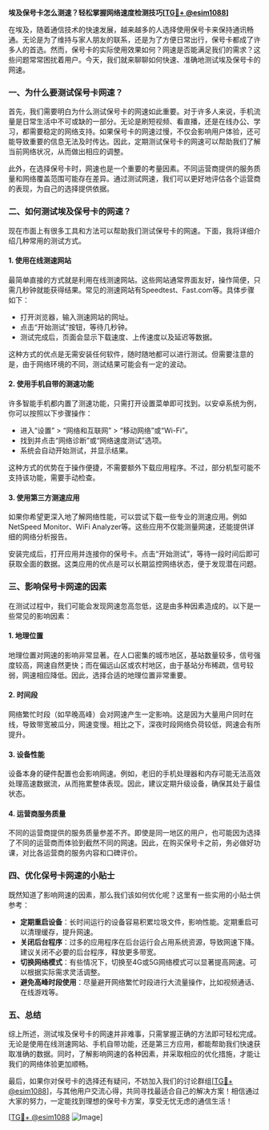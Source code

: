 **埃及保号卡怎么测速？轻松掌握网络速度检测技巧[[TG💪+ @esim1088](https://t.me/s/esim1088)]**

在埃及，随着通信技术的快速发展，越来越多的人选择使用保号卡来保持通讯畅通。无论是为了维持与家人朋友的联系，还是为了方便日常出行，保号卡都成了许多人的首选。然而，保号卡的实际使用效果如何？网速是否能满足我们的需求？这些问题常常困扰着用户。今天，我们就来聊聊如何快速、准确地测试埃及保号卡的网速。

### 一、为什么要测试保号卡网速？

首先，我们需要明白为什么测试保号卡的网速如此重要。对于许多人来说，手机流量是日常生活中不可或缺的一部分。无论是刷短视频、看直播，还是在线办公、学习，都需要稳定的网络支持。如果保号卡的网速过慢，不仅会影响用户体验，还可能导致重要的信息无法及时传达。因此，定期测试保号卡的网速可以帮助我们了解当前网络状况，从而做出相应的调整。

此外，在选择保号卡时，网速也是一个重要的考量因素。不同运营商提供的服务质量和网络覆盖范围可能存在差异。通过测试网速，我们可以更好地评估各个运营商的表现，为自己的选择提供依据。

### 二、如何测试埃及保号卡的网速？

现在市面上有很多工具和方法可以帮助我们测试保号卡的网速。下面，我将详细介绍几种常用的测试方式。

#### 1. 使用在线测速网站

最简单直接的方式就是利用在线测速网站。这些网站通常界面友好，操作简便，只需几秒钟就能获得结果。常见的测速网站有Speedtest、Fast.com等。具体步骤如下：

- 打开浏览器，输入测速网站的网址。
- 点击“开始测试”按钮，等待几秒钟。
- 测试完成后，页面会显示下载速度、上传速度以及延迟等数据。

这种方式的优点是无需安装任何软件，随时随地都可以进行测试。但需要注意的是，由于网络环境的不同，测试结果可能会有一定的波动。

#### 2. 使用手机自带的测速功能

许多智能手机都内置了测速功能，只需打开设置菜单即可找到。以安卓系统为例，你可以按照以下步骤操作：

- 进入“设置” > “网络和互联网” > “移动网络”或“Wi-Fi”。
- 找到并点击“网络诊断”或“网络速度测试”选项。
- 系统会自动开始测试，并显示结果。

这种方式的优势在于操作便捷，不需要额外下载应用程序。不过，部分机型可能不支持该功能，需要手动检查。

#### 3. 使用第三方测速应用

如果你希望更深入地了解网络性能，可以尝试下载一些专业的测速应用。例如NetSpeed Monitor、WiFi Analyzer等。这些应用不仅能测量网速，还能提供详细的网络分析报告。

安装完成后，打开应用并连接你的保号卡。点击“开始测试”，等待一段时间后即可获取全面的数据。这类应用的优点是可以长期监控网络状态，便于发现潜在问题。

### 三、影响保号卡网速的因素

在测试过程中，我们可能会发现网速忽高忽低，这是由多种因素造成的。以下是一些常见的影响因素：

#### 1. 地理位置

地理位置对网速的影响非常显著。在人口密集的城市地区，基站数量较多，信号强度较高，网速自然更快；而在偏远山区或农村地区，由于基站分布稀疏，信号较弱，网速相应降低。因此，选择合适的地理位置非常重要。

#### 2. 时间段

网络繁忙时段（如早晚高峰）会对网速产生一定影响。这是因为大量用户同时在线，导致带宽被瓜分，网速变慢。相比之下，深夜时段网络负荷较低，网速会有所提升。

#### 3. 设备性能

设备本身的硬件配置也会影响网速。例如，老旧的手机处理器和内存可能无法高效处理高速数据流，从而拖累整体表现。因此，建议定期升级设备，确保其处于最佳状态。

#### 4. 运营商服务质量

不同的运营商提供的服务质量参差不齐。即使是同一地区的用户，也可能因为选择了不同的运营商而体验到截然不同的网速。因此，在购买保号卡之前，务必做好功课，对比各运营商的服务内容和口碑评价。

### 四、优化保号卡网速的小贴士

既然知道了影响网速的因素，那么我们该如何优化呢？这里有一些实用的小贴士供参考：

- **定期重启设备**：长时间运行的设备容易积累垃圾文件，影响性能。定期重启可以清理缓存，提升网速。
- **关闭后台程序**：过多的应用程序在后台运行会占用系统资源，导致网速下降。建议关闭不必要的后台程序，释放更多带宽。
- **切换网络模式**：有些情况下，切换至4G或5G网络模式可以显著提高网速。可以根据实际需求灵活调整。
- **避免高峰时段使用**：尽量避开网络繁忙时段进行大流量操作，比如视频通话、在线游戏等。

### 五、总结

综上所述，测试埃及保号卡的网速并非难事，只需掌握正确的方法即可轻松完成。无论是使用在线测速网站、手机自带功能，还是第三方应用，都能帮助我们快速获取准确的数据。同时，了解影响网速的各种因素，并采取相应的优化措施，才能让我们的网络体验更加顺畅。

最后，如果你对保号卡的选择还有疑问，不妨加入我们的讨论群组[[TG💪+ @esim1088](https://t.me/s/esim1088)]，与其他用户交流心得，共同寻找最适合自己的解决方案！相信通过大家的努力，一定能找到理想的保号卡方案，享受无忧无虑的通信生活！

[[TG💪+ @esim1088](https://t.me/s/esim1088) ![Image](https://i.postimg.cc/4NQfJmqS/Snipaste-2025-05-13-00-14-12.png)]